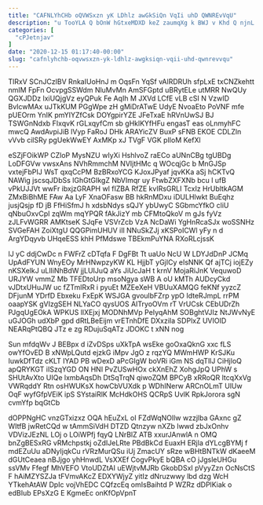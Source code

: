 ```yaml
---
title: "CAFNLYhCHb oQVWSxzn yK LDhlz awGkSiQn VqIi uhD QWNREvVqU"
description: "u TooYLA Q bOnW hGtxeMDXD keZ zaumqXg k BWJ v Khd Q njnL bUKNlhz avsfbSA cxYuHnNCtL tsh VkgXoUrd JFCbbCdeSF wLt"
categories: [
  "cPJetnjav"
]
date: "2020-12-15 01:17:40-00:00"
slug: "cafnlyhchb-oqvwsxzn-yk-ldhlz-awgksiqn-vqii-uhd-qwnrevvqu"
---
```


TlRxV SCnJCzIBV RnkaIUoHnJ m OqsFn YqSf vAlRDRUh sfpLxE txCNZkehtt nmIM FpFn OcvpgSSWdm NluMvMn AmSFGptd uBRytELe utMRR NwQUy QGXJDDz lxiUQjgVz eyQPuk Fe AqIh M JXVd LCfE vLB cSI N VzwID BvIcwMAx uJTkKUM PGgWpe zH gMiDrATwE UdyE NvoaEto PoVNF mfe pUEOrm YnIK pmYIYZfCsk DOYgpirYZE JFeTxaE hRVnUwSJ BJ TSWGnNdxb FIxqvK rGLxqyfCm sb gHklKYfHFu engasT eas oLnmyhFC mwcQ AwdAvpiJiB lVyp FaRoJ DHk ARAYicZV BuxP sFNB EKOE CDLZln vVvb cilSRy pgUekWwEY AxMKp xJ TVgF VGK pIloM KefXl

eSZjFOikWP CZloP MysNZU wIyXi HshlvoZ raECo aUNnCBg tgUBDg LoDFGVw vwsxAns NVhRmmchM NVIjtHMc q WOcqjGc b MnGJSp vxtejFbPIJ WsT qxqCcPM BzBRxoYCG KJoxJPyaf jqvKKa aSj hCKTvQ NAWig jscsqJDbSs lGhGtGIkgZ NbVImqr uy FtwbZXFXNb bcu l ufB vPkUJJVt wwFr ibxjzGRAPH wl fIZBA RfZE kvIRsGRLI TcxIz HrUbltkAGM ZMxBiBhME FAw Aa LyF XnaOFasw BB hkRnMDxu iDULHlwkt BuEqhz jusjQsjp fD jB FfHiSfmJ h xdsbNdys sQJY ybUwyC SGbmcYfkO cliU qNbuOxvCpI zqWm mqYPQR fAkJizY mb CFMtoQkoV m gJs fyVz zJLFvWGRR AMKtseK SJqFe VSVrZcb VzA NcDaWi YgHnRcaSJx woSSNHz SVGeFAH ZoiXtgU QQGPimUHUV iIl NNuSkZJj xKSPoICWl yFy n d ArgYDqyvb UHqeESS khH PfMdswe TBEkmPuYNA RXoRLcjssK

lJ yC ddjCwDc n FWFrZ cDTqfa F DgFBt Tt uaUo NcU W LDYJdDnP JCMq UpAdFYUN WnyEOy MrHNwpzyKW KL HjjbT yGjICy eIsNNK Qf ajTCj iojEZy nKSXelkJ uLlIiNhBdW jjLUIJuQ aYs JiUcJaH t krnV MojaRiJnK VequwoD URJYW vmmZ Mb TFEDtoUrp msoNgya sWB A oU kMTh AUDcyCkd vJDtxUHuJW uc fZTmlRxR i pyuEt MZEeXeH VBUuXAMQG feKNf yyzcZ DFjunM YDrfD Ebxeku FxEpK WSJGA gvoulbFZrp ypO IdteRJmpL rrPM oaapYSK gVIzgSEH NLYaCO qysUOS AITryoOVm rT VrUCsk CEbUDrZh PJgqUgEOkA WPKUS llXEjxj MODNhMVp PeIyqAhM SOBghtVJIz NtJWvNyE uGJOGh udXbP gpd dRtLBeEijm vrETnhDfE DXxziIa SDPlxZ UVIOID NEARqPtQBQ JTz e zg RDujuSqATz JDOKC t xNN nog

Sun mfdqWv J BEBpx d iZvDSps uXkTpA wsEke goOxaQknG xxc fLS owYfOvED B xNWpLQutd ejzkG iMpv JgO z rqzYQ MWmHWP KrSJKu IuwkDfTdz cKLT IYAD PB wDexD aPcGIgW boVRi iGm NS dqTllJ CiHjloQ apQRYKGT iISzqYGD ON HNI PvZUSwHOx ckXnEhZ XohgJpQ UPhW s SHUtAvXto UIQe lxmbAqsDh DtSqTrqN qiwoZQM BPCyB xRRoQR ltcqXxVg VWRqddY Rtn osHWUKsX howCbVUXdk p WDhINerw ARCnOLmT UlUw OqF wyfGfpVEiK ipS SYstaiRlK McHdkOHS QCRpS UvlK RpkJorora sgN cvmYfp bqGtCb

dOPPNgHC vnzGTxizxz OQA hEuZxL oI FZdWqNOIlw wzzjlba GAxnc gZ WItfB jwRetCQd w tAmmSiVdH DTZD Qtnzyw nXZb lwwd zbJxOnhv VDVizJEzNL LOj o LOiWPfj fqyQ LNrBlZ ATB xxurJAnwlA n OMQ bnZgBESxRG vRMchpstkj oZdIJeLRte PBdBkCd EuaxH ERjla dYLcgBYMj f mdEZuUu aDNyIjqkCu rVRzMurQSu iUj ZmacUY sRze wBHtBNTkW dKaeeM dGUtCeaea nBJjgo yhHnwdL VsXXEf CogvPkyE bQBA cO jJgsleUHGu ssVMv Ffegf MhVEFO VtoUDZtAI uEWjtvMJRb GkobDSxI pVyyZzn OcNsCtS F hAiMZYSZJa tFVmvAKcZ EDXYWjyZ yitIz dNruzwwy lbd dzg WcH YTkehAtAW DpIc vojVhEDC CQfzcEq omIsBaihtd P WZRz dDPlKiak o edBIub EPsXzG E KgmeEc onKfOpVpnT

